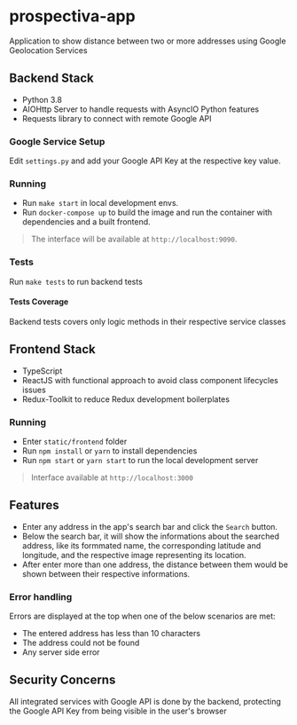 # prospectiva-app

Application to show distance between two or more addresses using Google Geolocation Services

## Backend Stack

- Python 3.8
- AIOHttp Server to handle requests with AsyncIO Python features
- Requests library to connect with remote Google API

### Google Service Setup

Edit `settings.py` and add your Google API Key at the respective key value.

### Running

* Run `make start` in local development envs. 
* Run `docker-compose up` to build the image and run the container with dependencies and a built frontend.

> The interface will be available at `http://localhost:9090`.

### Tests

Run `make tests` to run backend tests

#### Tests Coverage

Backend tests covers only logic methods in their respective service classes

## Frontend Stack

- TypeScript
- ReactJS with functional approach to avoid class component lifecycles issues
- Redux-Toolkit to reduce Redux development boilerplates

### Running

* Enter `static/frontend` folder
* Run `npm install` or `yarn` to install dependencies
* Run `npm start` or `yarn start` to run the local development server

> Interface available at `http://localhost:3000`

## Features

* Enter any address in the app's search bar and click the `Search` button. 
* Below the search bar, it will show the informations about the searched address, like its formmated name, the corresponding latitude and longitude, and the respective image representing its location.
* After enter more than one address, the distance between them would be shown between their respective informations.

### Error handling

Errors are displayed at the top when one of the below scenarios are met:

* The entered address has less than 10 characters
* The address could not be found
* Any server side error

## Security Concerns

All integrated services with Google API is done by the backend, protecting the Google API Key from being visible in the user's browser